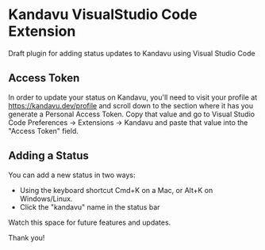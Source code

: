 # Kandavu VisualStudio Code Extension

Draft plugin for adding status updates to Kandavu using Visual Studio Code

## Access Token

In order to update your status on Kandavu, you'll need to visit your profile at https://kandavu.dev/profile and scroll down to the section where it has you generate a Personal Access Token. Copy that value and go to Visual Studio Code Preferences -> Extensions -> Kandavu and paste that value into the "Access Token" field.

## Adding a Status

You can add a new status in two ways:

* Using the keyboard shortcut Cmd+K on a Mac, or Alt+K on Windows/Linux.
* Click the "kandavu" name in the status bar

Watch this space for future features and updates.

Thank you!